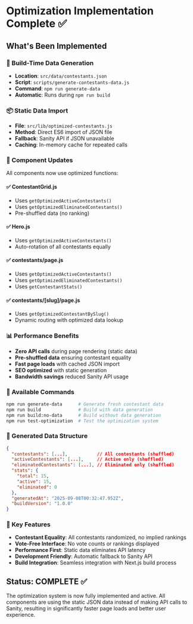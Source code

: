 # Optimization Implementation Complete ✅

## What's Been Implemented

### 🚀 Build-Time Data Generation
- **Location**: `src/data/contestants.json`
- **Script**: `scripts/generate-contestants-data.js`
- **Command**: `npm run generate-data`
- **Automatic**: Runs during `npm run build`

### 📦 Static Data Import
- **File**: `src/lib/optimized-contestants.js`
- **Method**: Direct ES6 import of JSON file
- **Fallback**: Sanity API if JSON unavailable
- **Caching**: In-memory cache for repeated calls

### 🔄 Component Updates
All components now use optimized functions:

#### ✅ ContestantGrid.js
- Uses `getOptimizedActiveContestants()`
- Uses `getOptimizedEliminatedContestants()`
- Pre-shuffled data (no ranking)

#### ✅ Hero.js
- Uses `getOptimizedActiveContestants()`
- Auto-rotation of all contestants equally

#### ✅ contestants/page.js
- Uses `getOptimizedActiveContestants()`
- Uses `getOptimizedEliminatedContestants()`
- Uses `getContestantStats()`

#### ✅ contestants/[slug]/page.js
- Uses `getOptimizedContestantBySlug()`
- Dynamic routing with optimized data lookup

### 📊 Performance Benefits
- **Zero API calls** during page rendering (static data)
- **Pre-shuffled data** ensuring contestant equality
- **Fast page loads** with cached JSON import
- **SEO optimized** with static generation
- **Bandwidth savings** reduced Sanity API usage

### 🔧 Available Commands
```bash
npm run generate-data      # Generate fresh contestant data
npm run build              # Build with data generation
npm run build:no-data      # Build without data generation
npm run test-optimization  # Test the optimization system
```

### 📁 Generated Data Structure
```json
{
  "contestants": [...],           // All contestants (shuffled)
  "activeContestants": [...],     // Active only (shuffled)  
  "eliminatedContestants": [...], // Eliminated only (shuffled)
  "stats": {
    "total": 15,
    "active": 15, 
    "eliminated": 0
  },
  "generatedAt": "2025-09-08T00:32:47.952Z",
  "buildVersion": "1.0.0"
}
```

### 🎯 Key Features
- **Contestant Equality**: All contestants randomized, no implied rankings
- **Vote-Free Interface**: No vote counts or rankings displayed
- **Performance First**: Static data eliminates API latency
- **Development Friendly**: Automatic fallback to Sanity API
- **Build Integration**: Seamless integration with Next.js build process

## Status: COMPLETE ✅

The optimization system is now fully implemented and active. All components are using the static JSON data instead of making API calls to Sanity, resulting in significantly faster page loads and better user experience.
